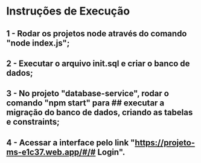 # Instruções de Execução
## 1 - Rodar os projetos node através do comando "node index.js";
## 2 - Executar o arquivo init.sql e criar o banco de dados;
## 3 - No projeto "database-service", rodar o comando "npm start" para ##     executar a migração do banco de dados, criando as tabelas e constraints;
## 4 - Acessar a interface pelo link "https://projeto-ms-e1c37.web.app/#/#      Login".